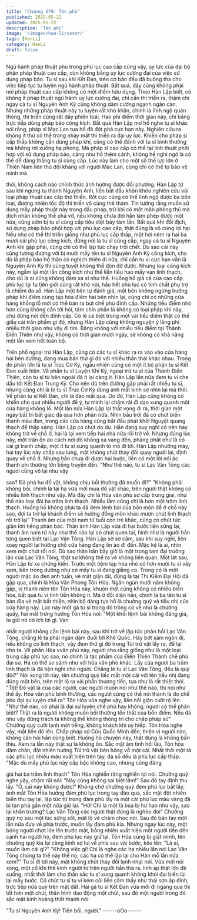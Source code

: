 ```yaml
---
title: "Chương 679: Tàn phù"
published: 2025-05-22
updated: 2025-05-22
description: 'Tàn phù'
image: '/images/han-li/cover/'
tags: [HanLi]
category: HanLi
draft: false
---
```


Ngũ hành pháp thuật phù trong phù lục cao cấp cũng vậy, uy lực
của đại bộ phận pháp thuật cao cấp, còn không bằng uy lực
cường đại của việc sử dụng pháp bảo.
Tu sĩ sau khi Kết Đan, trên cơ bản đều đã buông tha cho việc tiếp
tục tu luyện ngũ hành pháp thuật.
Bất quá, đây cũng không phải nói pháp thuật cao cấp không có
một điểm hữu dụng.
Theo Hàn Lập biết, có không ít pháp thuật ngũ hành uy lực cường
đại, chỉ cần thi triển ra, thậm chí ngay cả tu sĩ Nguyên Anh Kỳ
cũng không dám cường ngạnh ngăn cản.
Nhưng những pháp thuật này tu luyện rất khó khăn, chính là lĩnh
ngộ quán thông, thi triển cũng rất đầy phiền toái.
Hao phí điểm thời gian này, chi bằng trực tiếp dùng pháp bảo
công kích.
Bất quá Hàn Lập mơ hồ nghe tu sĩ khác nói rằng, pháp sĩ Mạc
Lan tựa hồ đã đột phá cực hạn này. Nghiên cứu ra không ít thứ
có thể trong nháy mắt thi triển ra đại uy lực.
Khiến cho pháp sĩ cấp thấp không cần dùng pháp khí, cũng có thể
đánh với tu sĩ bình thường mà không rơi xuống hạ phong.
Mà pháp sĩ cao cấp có thể tại linh thuật phối hợp với sử dụng
pháp bảo, càng như hổ thêm cánh, không hề nghi ngờ là có thể
dễ dàng thắng tu sĩ cùng cấp.
Lúc này làm cho một số thế lực lớn ở Thiên Nam liên thủ đối
kháng với người Mạc Lan, cũng chỉ có thể tự bảo vệ mình mà

thôi, không cách nào chính thức ảnh hưởng được đối phương.
Hàn Lập từ sau khi ngưng tụ thành Nguyên Anh, liền bắt đầu
khôn khéo nghiên cứu vài loại pháp thuật cao cấp thô thiển. Rốt
cục cũng có thể lĩnh ngộ được ba bốn loại, đương nhiên tốc độ thi
triển vô cùng thê thảm. Tin tưởng rằng muốn sử dụng mấy pháp
thuật này trong đấu pháp, trừ khi có một màn phòng thủ mà địch
nhân không thể phá vở, nếu không chưa đợi hắn làm phép được
một nữa, cũng sớm bị tu sĩ cùng cấp tiêu diệt bảy tám lần.
Bất quá khi đối địch, sử dụng pháp bảo phối hợp với phù lục cao
cấp, thật đúng là vô cùng lợi hại. Nếu như có thể thi triển giống
như phù lục cấp thấp, một hơi ném ra hai ba mươi cái phù lục
công kích, đừng nói là tu sĩ củng cấp, ngay cả tu sĩ Nguyên Anh
khi gặp phải, cũng chỉ có thể lập tức chạy trối chết.
Dù sao cái này cũng tương đượng với bị mười mấy tên tu sĩ
Nguyên Anh Kỳ công kích, cho dù là pháp bảo hộ thân có nghịch
thiên đi nữa, chỉ cần tu vi cực hạn vẫn là Nguyên Anh Kỳ thì cũng
tuyệt không thể đón đỡ được.
Nhưng loại công kích này, ngẫm lại một lần công kích như thế liền
tiêu hao mấy vạn linh thạch, cho dù là ai cũng không dám xa xỉ
như thế.
Huống hồ giá cả của cao cấp phù lục tại tu tiên giới cũng rất khó
nói, hầu hết phù lục có tính chất phụ trợ là chiếm đa số.
Hàn Lập một bên tự đánh giá, một bên không ngừng hướng pháp
khí điếm cùng tạp hóa điếm hai bên nhìn lại, cũng chỉ có những
cửa hàng khổng lồ mới có thể bán ra bút chế phù đỉnh cấp.
Những tiểu điếm nhỏ hơn cũng không cần tới hỏi, tám chín phần
là không có loại pháp khí này, chứ đừng nói đến đỉnh cấp.
Có lẽ cá biệt trong một vài tiểu điếm thật có thế giấu cái trân
phẩm gì đó, nhưng Hàn Lập cũng không nguyện ý lãng phí nhiều
thời gian như vậy đi tìm. Bằng không với nhiều tiểu điếm tại
Thành Điền Thiên như vậy, không có thời gian mười ngày, sẽ
không có khả năng một lần xem hết toàn bộ.

Trên phố ngoại trừ Hàn Lập, cũng có các tu sĩ khác ra ra vào vào
cửa hàng hai bên đường, đang mua bán thứ gì đó với nhiều thần
thái khác nhau.
Trong đó phần lớn là tu sĩ Trúc Cơ Kỳ, ngẫu nhiên cũng có một ít
bộ phận tu sĩ Kết Đan xuất hiện.
Về phần tu sĩ Luyện Khí Kỳ, ngoại trừ tu sĩ của Thành Điền Thiên,
còn tu sĩ từ bên ngoài đã ít lại càng ít.
Hàn Lập lần nữa đem tu vi che dấu tới Kết Đan Trung Kỳ. Cho
nên dù trên đường gặp phải rất nhiều tu sĩ, nhưng cũng chỉ là bị
tu sĩ Trúc Cơ Kỳ dùng ánh mắt kinh sợ nhìn lại mà thôi. Về phần
tu sĩ Kết Đan, chỉ là đảo mắt qua.
Do đó, Hàn Lập cũng không có khiến cho quá nhiều người để ý,
tự mình lại chậm rãi đi dạo xung quanh một cửa hàng khổng lồ.
Một lần nữa Hàn Lập lại thất vọng đi ra, thời gian một ngày bất tri
bất giác đã qua hơn phân nữa.
Nhìn bầu trơi đã có chút biến thành màu đen, trong các cửa hàng
cũng bắt đầu phát khởi Nguyệt quang thạch để thắp sáng. Hàn
Lập có chút do dự.
Hắn đang suy nghĩ có nên hay không trở về chỗ ở, hai là lại xem
tiếp hai nhà nữa rồi trở về.
Nhưng đúng lúc này, một trận ồn ào cách nơi đó không xa vang
đến, phảng phất như là có cái gì tranh chấp, một ít tu sĩ xung
quanh tò mò đi tới.
Hàn Lập nhướng mày, hai tay lúc này chắp sau lưng, mặt không
chút thay đổi quay người lại, định quay về chỗ ở.
Nhưng hắn chưa đi được hai bước, liền có một lời nói ác thanh
phi thường lớn tiếng truyền đến.
"Như thế nào, tu sĩ Lạc Vân Tông các ngươi cũng vô lại như vậy

sao? Đã phá hư đồ vật, không chịu bồi thường đã muốn đi?"
"Không phải không bồi, chính là tại hạ vừa mới mua đồ vật khác,
trên người thật không có nhiều linh thạch như vậy. Mà đây chỉ là
Hỏa vân phù sơ cấp trung giai, như thế nào loại đòi ba trăm linh
thạch. Nhiều lắm cũng chỉ là hơn một trăm linh thạch. Huống hồ
không phải ta đã đem lệnh bài của bổn môn để ở chỗ này sao, đợi
ta trở lại khách điếm sẽ hướng đồng môn khác mượn chút linh
thạch rồi trở lại" Thanh âm của một nam tử tuổi còn trẻ khác, cũng
có chút tức giận lớn tiếng phản bác.
Thân ảnh Hàn Lập vừa đi hai bước liền sững lại, thanh âm nam
tử này như thế nào lại có chút quen tai, hình như là người hắn
từng quen biết tại Lạc Vân Tông.
Hàn Lập sờ sờ cằm, sau khi suy nghĩ, liền xoay người lại hướng
chỗ cửa hàng đang ồn ào đi đến.
Mặc kệ là ai, nhìn xem một chút rồi nói. Dù sao thân hắn bây giờ
là một trong tam đại trưởng lão của Lạc Vân Tông, thật sự không
thể ra vẻ không liên quan.
Một lát sau, Hàn Lập từ xa chứng kiến. Trước một tiệm tạp hóa
nhỏ có hơn mười tu sĩ vây xem, bên trong dường như có mấy tu
sĩ đang giằng co.
Trong có là một người mặc áo đen anh tuấn, vẻ mặt giận dữ,
đúng là tại Thí Kiếm Đại Hội đã gặp qua, chính là Hỏa Vân Phong
Tôn Hỏa.
Ngắn ngủn mười năm không gặp, vị thanh niên tên Tôn Hỏa này,
khuôn mặt cũng không có nhiều biến hóa, bất quá tu vi tinh tiến
không ít. Mà ở đối diện hắn, chính là ba tên tu sĩ bản địa vẻ mặt
bất thiện, nhìn bộ dáng tựa hồ là chưởng quỹ và tiểu nhị của cửa
hàng này.
Lúc này một gã tu sĩ trong đó trông có vẻ như là chưởng quầy, hai
mắt trừng hướng Tôn Hỏa nói:
"Một khối lệnh bài không đáng giá, ta giữ nó có ích lợi gì. Vạn

nhất ngươi không cần lệnh bài này, sau khi trở về lập tức phản hồi
Lạc Vân Tông, chẳng lẽ ta phải ngàn dặm đuổi tới Khê Quốc. Hãy
bớt sàm ngôn đi, nếu không có linh thạch, vậy đem thứ gì đó
trong Túi trữ vật lấy ra, để lại cho ta. Về phần Hỏa vvân phù này,
ngươi cho rằng giồng như là một loại trung cấp phù lục sao, nó
chính là tác phẩm của Điền Thiên Thành chế phù đại sư. Há có
thể so sánh như với hỏa vân phù khác. Lấy của ngươi ba trăm linh
thạch là đã tiện nghi cho ngươi. Chẳng lẽ tu sĩ Lạc Vân Tông, đều
là quỷ đói?"
Nói xong lời này, tên chưởng quỷ liếc mắt một cái với tên tiểu nhị
đang đứng một bên, trên mặt lộ ra vài phần thương tiếc, tựa như
là rất thiệt thòi.
"Tốt! Đồ vật là của các ngươi, các ngươi muốn nói như thế nào,
thì nói như thế ấy. Hỏa vân phù bình thường, các ngươi cũng có
thể nói thành là do chế phù đại sư luyện chế ra" Tôn Hỏa vừa
nghe vậy, liền nổi giận cười rộ lên.
"Như thế nào, có phải là đại sư luyện chế phù hay không, ngươi
có thể phân biệt? Thật ra là ngươi không muốn bồi thường tổn
thất của bổn điếm. Nếu đã như vậy đừng trách ta không thể
không thông tri cho chấp pháp sử" Chưởng quỷ cười lạnh một
tiếng, không khách khí uy hiếp.
Tôn Hỏa nghe vậy, mặt liền đỏ lên.
Chấp pháp sử Cửu Quốc Minh đến, thiện vị người nào, không
cần hỏi hắn cũng biết.
Huống hồ chuyện này, thật đúng là không bẩn thỉu. Xem ra lần
này thật sự là không ổn.
Sắc mặt âm tình hồi lâu, Tôn hỏa dậm chân, đột nhiên hướng Túi
trữ vật bên hông vỗ một cái.
Nhất thời một tá các phù lục nhiều màu xuất hiện trên tay, đa số
đều là phù lục cấp thấp.
"Mặc dù mấy phù lục này cấp bậc không cao, nhưng cũng đáng

giá hai ba trăm linh thạch" Tôn Hỏa nghiến răng nghiến lợi nói.
Chưởng quỹ nghe vậy, chậm rãi nói:
"Này cũng không sai biệt lắm!" Sau đó tay định thu lấy.
"Ồ, cái này không được!"
Không chờ chưởng quỹ đem phù lục bắt lấy, ánh mắt Tôn Hỏa
hướng đám phù lục trong tay đảo qua, sắc mặt đột nhiên biến thu
tay lại, lập tức từ trong đám phù lấy ra một cái phù lục màu vàng
đã bị tàn phá gần một nữa giữ lại.
"Hừ! Chỉ là một là bùa bị hư hao như vậy, sao lại khẩn trương?
Lạc Vân Tông các ngươi thật đúng là nghèo đói" Chưởng quỹ nọ
sau một lúc sững sốt, mặt lộ vẻ châm chọc nói. Sau đó bàn tay
một lần nữa đưa về phía trước, muốn lấy đám phù kia.
Nhưng ngay lúc này, một bóng người chợt lóe lên trước mắt,
bỗng nhiên xuất hiện một người tiến đến cạnh hai người họ, đem
phù lục này giữ lại.
Tôn Hỏa cũng bị giật mình, tên chưởng quỹ kia lại càng kinh sợ
lui về phía sau vài bước, kêu lên:
"Là ai, muốn làm cái gì?"
"Không việc gì! Chỉ là nghe các hạ nhiều lần nói Lạc Vân Tông
chúng ta thế này thế nọ, các hạ có thể lập lại cho Hàn mỗ lần nữa
xem?" Tu sĩ đi tới này, mặt không chút thay đổi lạnh nhạt nói.
Vừa mới nói xong, một cổ khí thế kinh người từ trên người hắn
thả ra, linh áp thật lớn đè xuống, nhất thời làm cho thần sắc tu sĩ
xung quanh không khỏi đại biến lùi lại mấy bước. Có chút tu sĩ tu
vi kém cỏi liền cảm thấy như thái sơn áp đỉnh, trực tiếp nữa quỳ
trên mặt đất.
Hai gã tu sĩ Kết Đan vừa mới đi ngang qua thì tốt hơn một chút,
thân hình dao động một chút, sau đó một người trong đó sắc mặt
kinh hoàng thất thanh nói:

"Tu sĩ Nguyên Anh Kỳ! Tiền bối, người."
------oOo------
